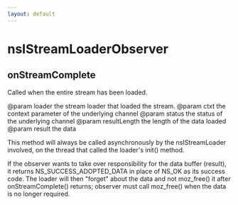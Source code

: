 ```yaml
---
layout: default
---
```


# nsIStreamLoaderObserver #

## onStreamComplete ##

Called when the entire stream has been loaded.

@param loader the stream loader that loaded the stream.
@param ctxt the context parameter of the underlying channel
@param status the status of the underlying channel
@param resultLength the length of the data loaded
@param result the data

This method will always be called asynchronously by the
nsIStreamLoader involved, on the thread that called the
loader's init() method.

If the observer wants to take over responsibility for the
data buffer (result), it returns NS_SUCCESS_ADOPTED_DATA
in place of NS_OK as its success code. The loader will then
"forget" about the data and not moz_free() it after
onStreamComplete() returns; observer must call moz_free()
when the data is no longer required.

